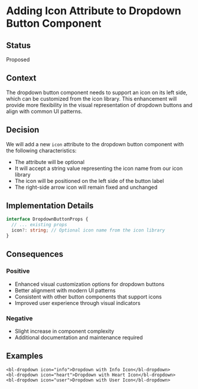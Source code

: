 # Adding Icon Attribute to Dropdown Button Component

## Status
Proposed

## Context
The dropdown button component needs to support an icon on its left side, which can be customized from the icon library. This enhancement will provide more flexibility in the visual representation of dropdown buttons and align with common UI patterns.

## Decision
We will add a new `icon` attribute to the dropdown button component with the following characteristics:

- The attribute will be optional
- It will accept a string value representing the icon name from our icon library
- The icon will be positioned on the left side of the button label
- The right-side arrow icon will remain fixed and unchanged

## Implementation Details
```typescript
interface DropdownButtonProps {
  // ... existing props
  icon?: string; // Optional icon name from the icon library
}
```

## Consequences

### Positive
- Enhanced visual customization options for dropdown buttons
- Better alignment with modern UI patterns
- Consistent with other button components that support icons
- Improved user experience through visual indicators

### Negative
- Slight increase in component complexity
- Additional documentation and maintenance required

## Examples
```vue
<bl-dropdown icon="info">Dropdown with Info Icon</bl-dropdown>
<bl-dropdown icon="heart">Dropdown with Heart Icon</bl-dropdown>
<bl-dropdown icon="user">Dropdown with User Icon</bl-dropdown>
```
